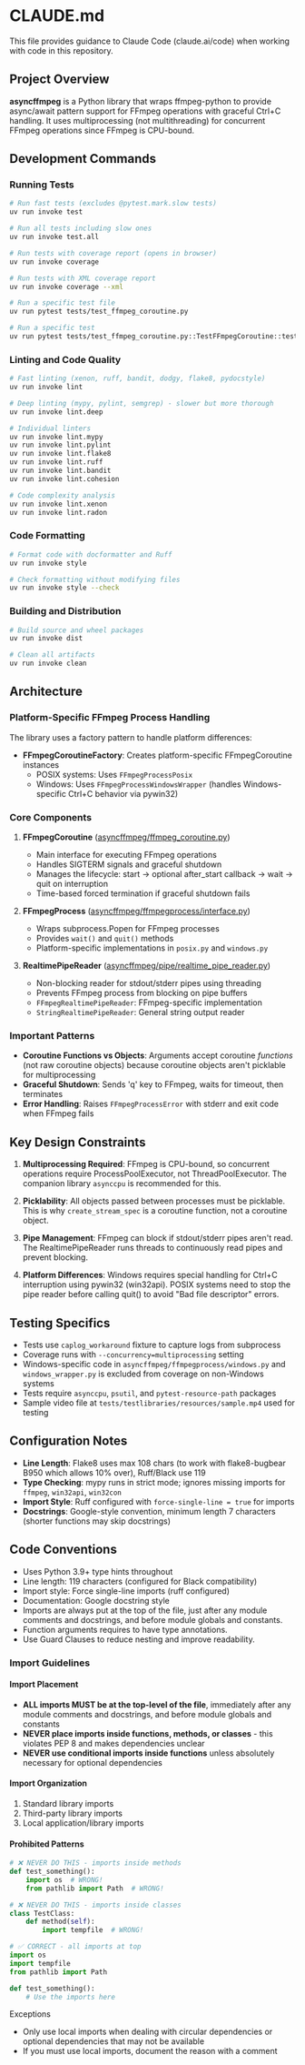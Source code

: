 # CLAUDE.md

This file provides guidance to Claude Code (claude.ai/code) when working with code in this repository.

## Project Overview

**asyncffmpeg** is a Python library that wraps ffmpeg-python to provide async/await pattern support for FFmpeg operations with graceful Ctrl+C handling. It uses multiprocessing (not multithreading) for concurrent FFmpeg operations since FFmpeg is CPU-bound.

## Development Commands

### Running Tests

```bash
# Run fast tests (excludes @pytest.mark.slow tests)
uv run invoke test

# Run all tests including slow ones
uv run invoke test.all

# Run tests with coverage report (opens in browser)
uv run invoke coverage

# Run tests with XML coverage report
uv run invoke coverage --xml

# Run a specific test file
uv run pytest tests/test_ffmpeg_coroutine.py

# Run a specific test
uv run pytest tests/test_ffmpeg_coroutine.py::TestFFmpegCoroutine::test_excecption
```

### Linting and Code Quality

```bash
# Fast linting (xenon, ruff, bandit, dodgy, flake8, pydocstyle)
uv run invoke lint

# Deep linting (mypy, pylint, semgrep) - slower but more thorough
uv run invoke lint.deep

# Individual linters
uv run invoke lint.mypy
uv run invoke lint.pylint
uv run invoke lint.flake8
uv run invoke lint.ruff
uv run invoke lint.bandit
uv run invoke lint.cohesion

# Code complexity analysis
uv run invoke lint.xenon
uv run invoke lint.radon
```

### Code Formatting

```bash
# Format code with docformatter and Ruff
uv run invoke style

# Check formatting without modifying files
uv run invoke style --check
```

### Building and Distribution

```bash
# Build source and wheel packages
uv run invoke dist

# Clean all artifacts
uv run invoke clean
```

## Architecture

### Platform-Specific FFmpeg Process Handling

The library uses a factory pattern to handle platform differences:

- **FFmpegCoroutineFactory**: Creates platform-specific FFmpegCoroutine instances
  - POSIX systems: Uses `FFmpegProcessPosix`
  - Windows: Uses `FFmpegProcessWindowsWrapper` (handles Windows-specific Ctrl+C behavior via pywin32)

### Core Components

1. **FFmpegCoroutine** ([asyncffmpeg/ffmpeg_coroutine.py](asyncffmpeg/ffmpeg_coroutine.py))
   - Main interface for executing FFmpeg operations
   - Handles SIGTERM signals and graceful shutdown
   - Manages the lifecycle: start → optional after_start callback → wait → quit on interruption
   - Time-based forced termination if graceful shutdown fails

2. **FFmpegProcess** ([asyncffmpeg/ffmpegprocess/interface.py](asyncffmpeg/ffmpegprocess/interface.py))
   - Wraps subprocess.Popen for FFmpeg processes
   - Provides `wait()` and `quit()` methods
   - Platform-specific implementations in `posix.py` and `windows.py`

3. **RealtimePipeReader** ([asyncffmpeg/pipe/realtime_pipe_reader.py](asyncffmpeg/pipe/realtime_pipe_reader.py))
   - Non-blocking reader for stdout/stderr pipes using threading
   - Prevents FFmpeg process from blocking on pipe buffers
   - `FFmpegRealtimePipeReader`: FFmpeg-specific implementation
   - `StringRealtimePipeReader`: General string output reader

### Important Patterns

- **Coroutine Functions vs Objects**: Arguments accept coroutine *functions* (not raw coroutine objects) because coroutine objects aren't picklable for multiprocessing
- **Graceful Shutdown**: Sends 'q' key to FFmpeg, waits for timeout, then terminates
- **Error Handling**: Raises `FFmpegProcessError` with stderr and exit code when FFmpeg fails

## Key Design Constraints

1. **Multiprocessing Required**: FFmpeg is CPU-bound, so concurrent operations require ProcessPoolExecutor, not ThreadPoolExecutor. The companion library `asynccpu` is recommended for this.

2. **Picklability**: All objects passed between processes must be picklable. This is why `create_stream_spec` is a coroutine function, not a coroutine object.

3. **Pipe Management**: FFmpeg can block if stdout/stderr pipes aren't read. The RealtimePipeReader runs threads to continuously read pipes and prevent blocking.

4. **Platform Differences**: Windows requires special handling for Ctrl+C interruption using pywin32 (win32api). POSIX systems need to stop the pipe reader before calling quit() to avoid "Bad file descriptor" errors.

## Testing Specifics

- Tests use `caplog_workaround` fixture to capture logs from subprocess
- Coverage runs with `--concurrency=multiprocessing` setting
- Windows-specific code in `asyncffmpeg/ffmpegprocess/windows.py` and `windows_wrapper.py` is excluded from coverage on non-Windows systems
- Tests require `asynccpu`, `psutil`, and `pytest-resource-path` packages
- Sample video file at `tests/testlibraries/resources/sample.mp4` used for testing

## Configuration Notes

- **Line Length**: Flake8 uses max 108 chars (to work with flake8-bugbear B950 which allows 10% over), Ruff/Black use 119
- **Type Checking**: mypy runs in strict mode; ignores missing imports for `ffmpeg`, `win32api`, `win32con`
- **Import Style**: Ruff configured with `force-single-line = true` for imports
- **Docstrings**: Google-style convention, minimum length 7 characters (shorter functions may skip docstrings)

## Code Conventions

- Uses Python 3.9+ type hints throughout
- Line length: 119 characters (configured for Black compatibility)
- Import style: Force single-line imports (ruff configured)
- Documentation: Google docstring style
- Imports are always put at the top of the file, just after any module comments and docstrings, and before module globals and constants.
- Function arguments requires to have type annotations.
- Use Guard Clauses to reduce nesting and improve readability.

### Import Guidelines

#### Import Placement

- **ALL imports MUST be at the top-level of the file**, immediately after any module comments and docstrings, and before module globals and constants
- **NEVER place imports inside functions, methods, or classes** - this violates PEP 8 and makes dependencies unclear
- **NEVER use conditional imports inside functions** unless absolutely necessary for optional dependencies

#### Import Organization

1. Standard library imports
2. Third-party library imports
3. Local application/library imports

#### Prohibited Patterns

```python
# ❌ NEVER DO THIS - imports inside methods
def test_something():
    import os  # WRONG!
    from pathlib import Path  # WRONG!

# ❌ NEVER DO THIS - imports inside classes
class TestClass:
    def method(self):
        import tempfile  # WRONG!

# ✅ CORRECT - all imports at top
import os
import tempfile
from pathlib import Path

def test_something():
    # Use the imports here
```

Exceptions

- Only use local imports when dealing with circular dependencies or optional dependencies that may not be available
- If you must use local imports, document the reason with a comment
